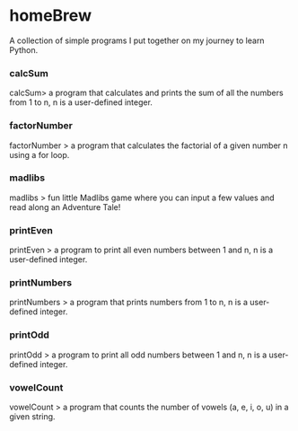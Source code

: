 # homeBrew
A collection of simple programs I put together on my journey to learn Python.


### calcSum
calcSum> a program that calculates and prints the sum of all the numbers from 1 to n, n is a user-defined integer.
### factorNumber
factorNumber > a program that calculates the factorial of a given number n using a for loop.
### madlibs
madlibs > fun little Madlibs game where you can input a few values and read along an Adventure Tale!
### printEven
printEven > a program to print all even numbers between 1 and n, n is a user-defined integer.
### printNumbers
printNumbers > a program that prints numbers from 1 to n, n is a user-defined integer.
### printOdd
printOdd > a program to print all odd numbers between 1 and n, n is a user-defined integer.
### vowelCount
vowelCount > a program that counts the number of vowels (a, e, i, o, u) in a given string.

